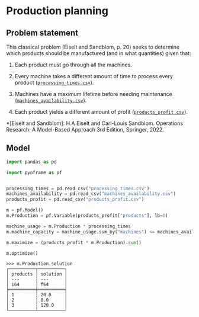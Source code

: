 # Production planning

## Problem statement



This classical problem (Eiselt and Sandblom, p. 20) seeks to determine which products should be manufactured (and in what quantities) given that:

1. Each product must go through all the machines.

2. Every machine takes a different amount of time to process every product ([`processing_times.csv`](https://github.com/Bravos-Power/pyoframe/blob/main/tests/examples/production_planning/input_data/processing_times.csv)).

3. Machines have a maximum lifetime before needing maintenance ([`machines_availability.csv`](https://github.com/Bravos-Power/pyoframe/blob/main/tests/examples/production_planning/input_data/machines_availability.csv)).

4. Each product yields a different amount of profit ([`products_profit.csv`](https://github.com/Bravos-Power/pyoframe/blob/main/tests/examples/production_planning/input_data/products_profit.csv)).

*[Eiselt and Sandblom]: H.A Eiselt and Carl-Louis Sandblom. Operations Research: A Model-Based Approach 3rd Edition, Springer, 2022.

## Model

<!-- invisible-code-block: python
import os

os.chdir(os.path.join(os.getcwd(), "tests/examples/production_planning/input_data"))
-->

```python
import pandas as pd

import pyoframe as pf


processing_times = pd.read_csv("processing_times.csv")
machines_availability = pd.read_csv("machines_availability.csv")
products_profit = pd.read_csv("products_profit.csv")

m = pf.Model()
m.Production = pf.Variable(products_profit["products"], lb=0)

machine_usage = m.Production * processing_times
m.machine_capacity = machine_usage.sum_by("machines") <= machines_availability

m.maximize = (products_profit * m.Production).sum()

m.optimize()
```

```pycon
>>> m.Production.solution
┌──────────┬──────────┐
│ products ┆ solution │
│ ---      ┆ ---      │
│ i64      ┆ f64      │
╞══════════╪══════════╡
│ 1        ┆ 20.0     │
│ 2        ┆ 0.0      │
│ 3        ┆ 120.0    │
└──────────┴──────────┘

```